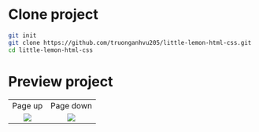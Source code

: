 # Clone project
```bash
git init
git clone https://github.com/truonganhvu205/little-lemon-html-css.git
cd little-lemon-html-css
```

# Preview project
<table align='center'>
  <tr align='center'>
    <td>Page up</td>
    <td>Page down</td>
  </tr>
  <tr align='center'>
    <td>
      <img src='https://github.com/truonganhvu205/little-lemon-html-css/blob/main/little-lemon-html-css/little-lemon-html-css-pic-1.png' />
    </td>
    <td>
      <img src='https://github.com/truonganhvu205/little-lemon-html-css/blob/main/little-lemon-html-css/little-lemon-html-css-pic-2.png' />
    </td>
  </tr>
 </table>
